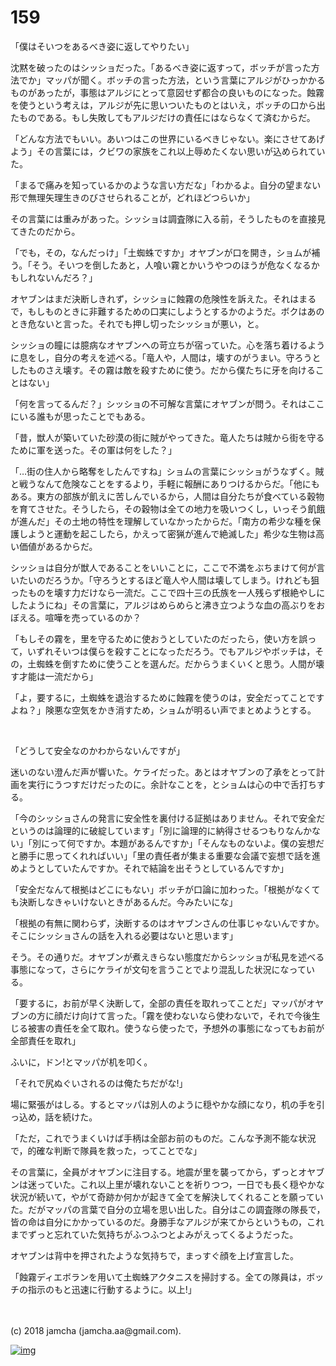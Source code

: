# 159

「僕はそいつをあるべき姿に返してやりたい」  

沈黙を破ったのはシッショだった。「あるべき姿に返すって，ボッチが言った方法でか」マッパが聞く。ボッチの言った方法，という言葉にアルジがひっかかるものがあったが，事態はアルジにとって意図せず都合の良いものになった。蝕霧を使うという考えは，アルジが先に思いついたものとはいえ，ボッチの口から出たものである。もし失敗してもアルジだけの責任にはならなくて済むからだ。  

「どんな方法でもいい。あいつはこの世界にいるべきじゃない。楽にさせてあげよう」その言葉には，クビワの家族をこれ以上辱めたくない思いが込められていた。  

「まるで痛みを知っているかのような言い方だな」「わかるよ。自分の望まない形で無理矢理生きのびさせられることが，どれほどつらいか」  

その言葉には重みがあった。シッショは調査隊に入る前，そうしたものを直接見てきたのだから。  

「でも，その，なんだっけ」「土蜘蛛ですか」オヤブンが口を開き，ショムが補う。「そう。そいつを倒したあと，人喰い霧とかいうやつのほうが危なくなるかもしれないんだろ？」  

オヤブンはまだ決断しきれず，シッショに蝕霧の危険性を訴えた。それはまるで，もしものときに非難するための口実にしようとするかのようだ。ボクはあのとき危ないと言った。それでも押し切ったシッショが悪い，と。  

シッショの瞳には臆病なオヤブンへの苛立ちが宿っていた。心を落ち着けるように息をし，自分の考えを述べる。「竜人や，人間は，壊すのがうまい。守ろうとしたものさえ壊す。その霧は敵を殺すために使う。だから僕たちに牙を向けることはない」  

「何を言ってるんだ？」シッショの不可解な言葉にオヤブンが問う。それはここにいる誰もが思ったことでもある。  

「昔，獣人が築いていた砂漠の街に賊がやってきた。竜人たちは賊から街を守るために軍を送った。その軍は何をした？」  

「…街の住人から略奪をしたんですね」ショムの言葉にシッショがうなずく。賊と戦うなんて危険なことをするより，手軽に報酬にありつけるからだ。「他にもある。東方の部族が飢えに苦しんでいるから，人間は自分たちが食べている穀物を育てさせた。そうしたら，その穀物は全ての地力を吸いつくし，いっそう飢餓が進んだ」その土地の特性を理解していなかったからだ。「南方の希少な種を保護しようと運動を起こしたら，かえって密猟が進んで絶滅した」希少な生物は高い価値があるからだ。  

シッショは自分が獣人であることをいいことに，ここで不満をぶちまけて何が言いたいのだろうか。「守ろうとするほど竜人や人間は壊してしまう。けれども狙ったものを壊す力だけなら一流だ。ここで四十三の氏族を一人残らず根絶やしにしたようにね」その言葉に，アルジはめらめらと沸き立つような血の高ぶりをおぼえる。喧嘩を売っているのか？  

「もしその霧を，里を守るために使おうとしていたのだったら，使い方を誤って，いずれそいつは僕らを殺すことになっただろう。でもアルジやボッチは，その，土蜘蛛を倒すために使うことを選んだ。だからうまくいくと思う。人間が壊す才能は一流だから」  

「よ，要するに，土蜘蛛を退治するために蝕霧を使うのは，安全だってことですよね？」険悪な空気をかき消すため，ショムが明るい声でまとめようとする。  

<br>  

「どうして安全なのかわからないんですが」  

迷いのない澄んだ声が響いた。ケライだった。あとはオヤブンの了承をとって計画を実行にうつすだけだったのに。余計なことを，とショムは心の中で舌打ちする。  

「今のシッショさんの発言に安全性を裏付ける証拠はありません。それで安全だというのは論理的に破綻しています」「別に論理的に納得させるつもりなんかない」「別にって何ですか。本題があるんですか」「そんなものないよ。僕の妄想だと勝手に思ってくれればいい」「里の責任者が集まる重要な会議で妄想で話を進めようとしていたんですか。それで結論を出そうとしているんですか」  

「安全だなんて根拠はどこにもない」ボッチが口論に加わった。「根拠がなくても決断しなきゃいけないときがあるんだ。今みたいにな」  

「根拠の有無に関わらず，決断するのはオヤブンさんの仕事じゃないんですか。そこにシッショさんの話を入れる必要はないと思います」  

そう。その通りだ。オヤブンが煮えきらない態度だからシッショが私見を述べる事態になって，さらにケライが文句を言うことでより混乱した状況になっている。  

「要するに，お前が早く決断して，全部の責任を取れってことだ」マッパがオヤブンの方に顔だけ向けて言った。「霧を使わないなら使わないで，それで今後生じる被害の責任を全て取れ。使うなら使ったで，予想外の事態になってもお前が全部責任を取れ」  

ふいに，ドン!とマッパが机を叩く。  

「それで尻ぬぐいされるのは俺たちだがな!」  

場に緊張がはしる。するとマッパは別人のように穏やかな顔になり，机の手を引っ込め，話を続けた。  

「ただ，これでうまくいけば手柄は全部お前のものだ。こんな予測不能な状況で，的確な判断で隊員を救った，ってことでな」  

その言葉に，全員がオヤブンに注目する。地震が里を襲ってから，ずっとオヤブンは迷っていた。これ以上里が壊れないことを祈りつつ，一日でも長く穏やかな状況が続いて，やがて奇跡か何かが起きて全てを解決してくれることを願っていた。だがマッパの言葉で自分の立場を思い出した。自分はこの調査隊の隊長で，皆の命は自分にかかっているのだ。身勝手なアルジが来てからというもの，これまでずっと忘れていた気持ちがふつふつとよみがえってくるようだった。  

オヤブンは背中を押されたような気持ちで，まっすぐ顔を上げ宣言した。  

「蝕霧ディエボランを用いて土蜘蛛アクタニスを掃討する。全ての隊員は，ボッチの指示のもと迅速に行動するように。以上!」  

<br>  
<br>  
(c) 2018 jamcha (jamcha.aa@gmail.com).  

[![img](http://i.creativecommons.org/l/by-nc-sa/4.0/88x31.png)](http://creativecommons.org/licenses/by-nc-sa/4.0/deed)